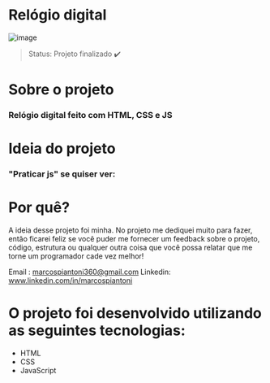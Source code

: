 <h1> Relógio digital  </h1>

![image](https://user-images.githubusercontent.com/100890415/180613038-90ccdb00-34e8-4285-b0d2-81b4ccdb39c1.png)

> Status: Projeto finalizado ✔️

<h1> Sobre o projeto </h1>

<h3> Relógio digital feito com HTML, CSS e JS </h3>

<h1> Ideia do projeto </h1>

###  "Praticar js" se quiser ver: 
  
   
<h1> Por quê? </h1> 
 A ideia desse projeto foi minha. No projeto me dediquei muito para fazer,  então ficarei feliz se você puder me fornecer um feedback sobre o projeto, código, estrutura ou qualquer outra coisa que você possa relatar que me torne um programador cade vez melhor! 

Email : marcospiantoni360@gmail.com
Linkedin: www.linkedin.com/in/marcospiantoni

<h1> O projeto foi desenvolvido utilizando as seguintes tecnologias: </h1>

+ HTML
+ CSS
+ JavaScript
